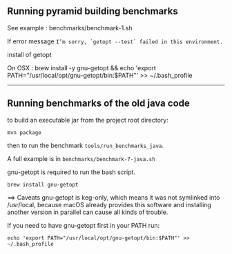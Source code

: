 ## Running pyramid building benchmarks

See example : benchmarks/benchmark-1.sh

If error message
    ```I’m sorry, `getopt --test` failed in this environment.```

install of getopt

On OSX : brew install -y gnu-getopt && echo 'export PATH="/usr/local/opt/gnu-getopt/bin:$PATH"' >> ~/.bash_profile

--------------

## Running benchmarks of the old java code

to build an executable jar from the project root directory:

    mvn package

then to run the benchmark ```tools/run_benchmarks_java```.

A full example is in ```benchmarks/benchmark-7-java.sh```


gnu-getopt is required to run the bash script.

    brew install gnu-getopt

==> Caveats
gnu-getopt is keg-only, which means it was not symlinked into /usr/local,
because macOS already provides this software and installing another version in
parallel can cause all kinds of trouble.

If you need to have gnu-getopt first in your PATH run:
    
    echo 'export PATH="/usr/local/opt/gnu-getopt/bin:$PATH"' >> ~/.bash_profile
